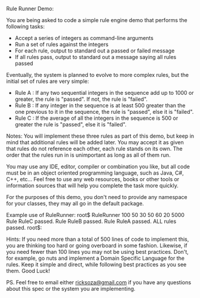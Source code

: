Rule Runner Demo:

You are being asked to code a simple rule engine demo that performs the following tasks:
*  Accept a series of integers as command-line arguments
*  Run a set of rules against the integers
*  For each rule, output to standard out a passed or failed message
*  If all rules pass, output to standard out a message saying all rules passed
 
Eventually, the system is planned to evolve to more complex rules, but the initial set of rules are very simple:
*  Rule A : If any two sequential integers in the sequence add up to 1000 or greater, the rule is "passed". If not, the rule is "failed".
*  Rule B : If any integer in the sequence is at least 500 greater than the one previous to it in the sequence, the rule is "passed", else it is "failed".
*  Rule C : If the average of all the integers in the sequence is 500 or greater the rule is "passed", else it is "failed".
 
Notes:
You will implement these three rules as part of this demo, but keep in mind that additional rules will be added later. You may accept it as given that rules do not reference each other, each rule stands on its own. The order that the rules run in is unimportant as long as all of them run.

You may use any IDE, editor, compiler or combination you like, but all code must be in an object oriented programming language, such as Java, C#, C++, etc...  Feel free to use any web resources, books or other tools or information sources that will help you complete the task more quickly.

For the purposes of this demo, you don't need to provide any namespace for your classes, they may all go in the default package.
 
Example use of RuleRunner:
root$ RuleRunner 100 50 30 50 60 20 5000
Rule RuleC passed.
Rule RuleB passed.
Rule RuleA passed.
ALL rules passed.
root$:

Hints:
If you need more than a total of 500 lines of code to implement this, you are thinking too hard or going overboard in some fashion. Likewise, if you need fewer than 100 lines you may not be using best practices. Don't, for example, go nuts and implement a Domain Specific Language for the rules. Keep it simple and direct, while following best practices as you see them.
Good Luck!


PS. Feel free to email either ricksoza@gmail.com if you have any questions about this spec or the system you are implementing.
